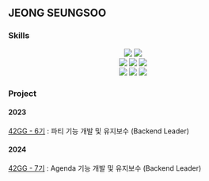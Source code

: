 ## JEONG SEUNGSOO

<h3>Skills</h3>
<div align="center">
  <img src="https://img.shields.io/badge/C-A8B9CC?style=flat-square&logo=c&logoColor=white" />
  <img src="https://img.shields.io/badge/Java-007396?style=flat-square&logo=Java&logoColor=white" /> <br/>
  <img src="https://img.shields.io/badge/SpringBoot-6DB33F?style=flat-square&logo=springboot&logoColor=white" />
  <img src="https://img.shields.io/badge/MySql-4479A1?style=flat-square&logo=mysql&logoColor=white" />
  <img src="https://img.shields.io/badge/Redis-FF4438?style=flat-square&logo=Redis&logoColor=white" /> <br/>
  <img src="https://img.shields.io/badge/Docker-2496ED?style=flat-square&logo=docker&logoColor=white" />
  <img src="https://img.shields.io/badge/Prometheus-E6522C?style=flat-square&logo=prometheus&logoColor=white" />
  <img src="https://img.shields.io/badge/Grafana-F46800?style=flat-square&logo=grafana&logoColor=white" />
</div>

<h3>Project</h3>

<h4>2023</h4>

<a href="https://github.com/42organization/42gg.server.dev.v2" target="_blank">42GG - 6기</a> : 파티 기능 개발 및 유지보수 (Backend Leader)

<h4>2024</h4>

<a href="https://github.com/42organization/42gg.server.dev.v2" target="_blank">42GG - 7기</a> : Agenda 기능 개발 및 유지보수 (Backend Leader)
